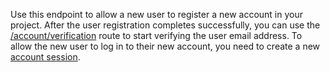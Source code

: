 Use this endpoint to allow a new user to register a new account in your project.
After the user registration completes successfully, you can use the [/account/verification](https://appwrite.io/docs/references/cloud/client-web/account#createVerification) route to start verifying the user email address.
To allow the new user to log in to their new account, you need to create a new [account session](https://appwrite.io/docs/references/cloud/client-web/account#createEmailSession).
